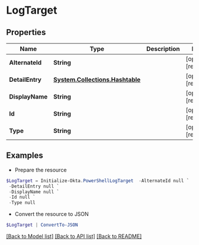 # LogTarget
## Properties

Name | Type | Description | Notes
------------ | ------------- | ------------- | -------------
**AlternateId** | **String** |  | [optional] [readonly] 
**DetailEntry** | [**System.Collections.Hashtable**](SystemCollectionsHashtable.md) |  | [optional] [readonly] 
**DisplayName** | **String** |  | [optional] [readonly] 
**Id** | **String** |  | [optional] [readonly] 
**Type** | **String** |  | [optional] [readonly] 

## Examples

- Prepare the resource
```powershell
$LogTarget = Initialize-Okta.PowerShellLogTarget  -AlternateId null `
 -DetailEntry null `
 -DisplayName null `
 -Id null `
 -Type null
```

- Convert the resource to JSON
```powershell
$LogTarget | ConvertTo-JSON
```

[[Back to Model list]](../README.md#documentation-for-models) [[Back to API list]](../README.md#documentation-for-api-endpoints) [[Back to README]](../README.md)

